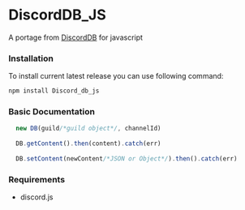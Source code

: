 # DiscordDB_JS

A portage from [DiscordDB](https://github.com/weibeu/DiscordDB) for javascript

### Installation
To install current latest release you can use following command:
```sh
npm install Discord_db_js
```


### Basic Documentation
```javascript
  new DB(guild/*guild object*/, channelId)
  
  DB.getContent().then(content).catch(err)
  
  DB.setContent(newContent/*JSON or Object*/).then().catch(err)
```


### Requirements
* discord.js

